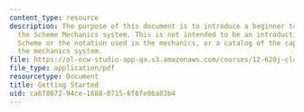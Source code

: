 ```yaml
---
content_type: resource
description: The purpose of this document is to introduce a beginner to the use of
  the Scheme Mechanics system. This is not intended to be an introduction to the language
  Scheme or the notation used in the mechanics, or a catalog of the capabilities of
  the mechanics system.
file: https://ol-ocw-studio-app-qa.s3.amazonaws.com/courses/12-620j-classical-mechanics-a-computational-approach-fall-2008/ca6f807294ce168807156f6fe06a03b4_MIT12_620Jf08_study01.pdf
file_type: application/pdf
resourcetype: Document
title: Getting Started
uid: ca6f8072-94ce-1688-0715-6f6fe06a03b4
---
```

